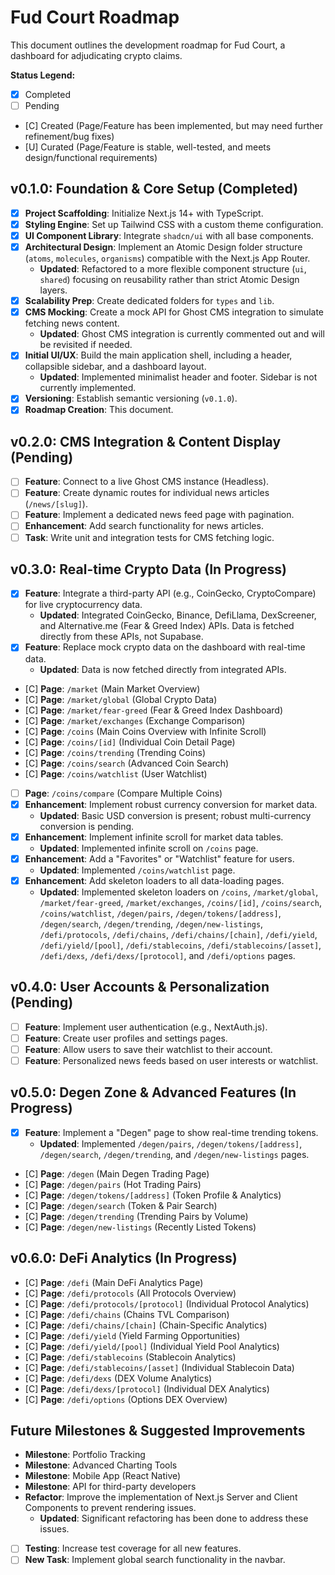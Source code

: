 # Fud Court Roadmap

This document outlines the development roadmap for Fud Court, a dashboard for adjudicating crypto claims.

**Status Legend:**
- [x] Completed
- [ ] Pending
- [C] Created (Page/Feature has been implemented, but may need further refinement/bug fixes)
- [U] Curated (Page/Feature is stable, well-tested, and meets design/functional requirements)

## v0.1.0: Foundation & Core Setup (Completed)

- [x] **Project Scaffolding**: Initialize Next.js 14+ with TypeScript.
- [x] **Styling Engine**: Set up Tailwind CSS with a custom theme configuration.
- [x] **UI Component Library**: Integrate `shadcn/ui` with all base components.
- [x] **Architectural Design**: Implement an Atomic Design folder structure (`atoms`, `molecules`, `organisms`) compatible with the Next.js App Router.
    - **Updated**: Refactored to a more flexible component structure (`ui`, `shared`) focusing on reusability rather than strict Atomic Design layers.
- [x] **Scalability Prep**: Create dedicated folders for `types` and `lib`.
- [x] **CMS Mocking**: Create a mock API for Ghost CMS integration to simulate fetching news content.
    - **Updated**: Ghost CMS integration is currently commented out and will be revisited if needed.
- [x] **Initial UI/UX**: Build the main application shell, including a header, collapsible sidebar, and a dashboard layout.
    - **Updated**: Implemented minimalist header and footer. Sidebar is not currently implemented.
- [x] **Versioning**: Establish semantic versioning (`v0.1.0`).
- [x] **Roadmap Creation**: This document.

## v0.2.0: CMS Integration & Content Display (Pending)

- [ ] **Feature**: Connect to a live Ghost CMS instance (Headless).
- [ ] **Feature**: Create dynamic routes for individual news articles (`/news/[slug]`).
- [ ] **Feature**: Implement a dedicated news feed page with pagination.
- [ ] **Enhancement**: Add search functionality for news articles.
- [ ] **Task**: Write unit and integration tests for CMS fetching logic.

## v0.3.0: Real-time Crypto Data (In Progress)

- [x] **Feature**: Integrate a third-party API (e.g., CoinGecko, CryptoCompare) for live cryptocurrency data.
    - **Updated**: Integrated CoinGecko, Binance, DefiLlama, DexScreener, and Alternative.me (Fear & Greed Index) APIs. Data is fetched directly from these APIs, not Supabase.
- [x] **Feature**: Replace mock crypto data on the dashboard with real-time data.
    - **Updated**: Data is now fetched directly from integrated APIs.
- [C] **Page**: `/market` (Main Market Overview)
- [C] **Page**: `/market/global` (Global Crypto Data)
- [C] **Page**: `/market/fear-greed` (Fear & Greed Index Dashboard)
- [C] **Page**: `/market/exchanges` (Exchange Comparison)
- [C] **Page**: `/coins` (Main Coins Overview with Infinite Scroll)
- [C] **Page**: `/coins/[id]` (Individual Coin Detail Page)
- [C] **Page**: `/coins/trending` (Trending Coins)
- [C] **Page**: `/coins/search` (Advanced Coin Search)
- [C] **Page**: `/coins/watchlist` (User Watchlist)
- [ ] **Page**: `/coins/compare` (Compare Multiple Coins)
- [x] **Enhancement**: Implement robust currency conversion for market data.
    - **Updated**: Basic USD conversion is present; robust multi-currency conversion is pending.
- [x] **Enhancement**: Implement infinite scroll for market data tables.
    - **Updated**: Implemented infinite scroll on `/coins` page.
- [x] **Enhancement**: Add a "Favorites" or "Watchlist" feature for users.
    - **Updated**: Implemented `/coins/watchlist` page.
- [x] **Enhancement**: Add skeleton loaders to all data-loading pages.
    - **Updated**: Implemented skeleton loaders on `/coins`, `/market/global`, `/market/fear-greed`, `/market/exchanges`, `/coins/[id]`, `/coins/search`, `/coins/watchlist`, `/degen/pairs`, `/degen/tokens/[address]`, `/degen/search`, `/degen/trending`, `/degen/new-listings`, `/defi/protocols`, `/defi/chains`, `/defi/chains/[chain]`, `/defi/yield`, `/defi/yield/[pool]`, `/defi/stablecoins`, `/defi/stablecoins/[asset]`, `/defi/dexs`, `/defi/dexs/[protocol]`, and `/defi/options` pages.

## v0.4.0: User Accounts & Personalization (Pending)

- [ ] **Feature**: Implement user authentication (e.g., NextAuth.js).
- [ ] **Feature**: Create user profiles and settings pages.
- [ ] **Feature**: Allow users to save their watchlist to their account.
- [ ] **Feature**: Personalized news feeds based on user interests or watchlist.

## v0.5.0: Degen Zone & Advanced Features (In Progress)

- [x] **Feature**: Implement a "Degen" page to show real-time trending tokens.
    - **Updated**: Implemented `/degen/pairs`, `/degen/tokens/[address]`, `/degen/search`, `/degen/trending`, and `/degen/new-listings` pages.
- [C] **Page**: `/degen` (Main Degen Trading Page)
- [C] **Page**: `/degen/pairs` (Hot Trading Pairs)
- [C] **Page**: `/degen/tokens/[address]` (Token Profile & Analytics)
- [C] **Page**: `/degen/search` (Token & Pair Search)
- [C] **Page**: `/degen/trending` (Trending Pairs by Volume)
- [C] **Page**: `/degen/new-listings` (Recently Listed Tokens)

## v0.6.0: DeFi Analytics (In Progress)

- [C] **Page**: `/defi` (Main DeFi Analytics Page)
- [C] **Page**: `/defi/protocols` (All Protocols Overview)
- [C] **Page**: `/defi/protocols/[protocol]` (Individual Protocol Analytics)
- [C] **Page**: `/defi/chains` (Chains TVL Comparison)
- [C] **Page**: `/defi/chains/[chain]` (Chain-Specific Analytics)
- [C] **Page**: `/defi/yield` (Yield Farming Opportunities)
- [C] **Page**: `/defi/yield/[pool]` (Individual Yield Pool Analytics)
- [C] **Page**: `/defi/stablecoins` (Stablecoin Analytics)
- [C] **Page**: `/defi/stablecoins/[asset]` (Individual Stablecoin Data)
- [C] **Page**: `/defi/dexs` (DEX Volume Analytics)
- [C] **Page**: `/defi/dexs/[protocol]` (Individual DEX Analytics)
- [C] **Page**: `/defi/options` (Options DEX Overview)

## Future Milestones & Suggested Improvements

- **Milestone**: Portfolio Tracking
- **Milestone**: Advanced Charting Tools
- **Milestone**: Mobile App (React Native)
- **Milestone**: API for third-party developers
- **Refactor**: Improve the implementation of Next.js Server and Client Components to prevent rendering issues.
    - **Updated**: Significant refactoring has been done to address these issues.
- [ ] **Testing**: Increase test coverage for all new features.
- [ ] **New Task**: Implement global search functionality in the navbar.
